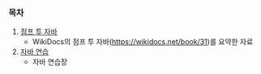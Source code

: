 ### 목차
1. [점프 투 자바](#/src/jumptojava)
   - WikiDocs의 점프 투 자바(https://wikidocs.net/book/31)를 요약한 자료
2. [자바 연습](#/src/practice/)
   - 자바 연습장
